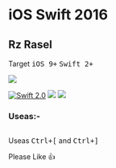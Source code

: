 # iOS Swift 2016
## Rz Rasel


Target <kbd>iOS 9+</kbd> <kbd>Swift 2+</kbd>

[![](https://avatars0.githubusercontent.com/u/6184050?v=3&s=460)](https://github.com/rzrasel/SwiftLocalNotificationTwo)

[![Swift 2.0](https://img.shields.io/badge/Swift-2.0-orange.svg?style=flat)](https://developer.apple.com/swift/)
[![](http://img.shields.io/badge/Swift-2.1-blue.svg)](https://developer.apple.com/swift)
[![](http://img.shields.io/badge/Platforms-iOS_|%20OS%20X_|%20tvOS_|%20watchOS-blue.svg)]()

### Useas:-
```swift
```

Useas <kbd>Ctrl+[</kbd> and <kbd>Ctrl+]</kbd>

Please Like :+1:
